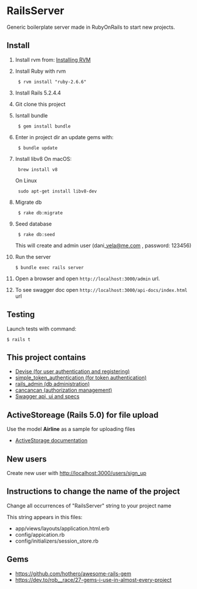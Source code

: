 # RailsServer

Generic boilerplate server made in RubyOnRails to start new projects.

## Install

1. Install rvm from: [Installing RVM](https://rvm.io/rvm/install)

2. Install Ruby with rvm

		$ rvm install "ruby-2.6.6"

3. Install Rails 5.2.4.4

4. Git clone this project

5. Isntall bundle

		$ gem install bundle

6. Enter in project dir an update gems with:

		$ bundle update

7. Install libv8
	On macOS:

		brew install v8
	On Linux
	
		sudo apt-get install libv8-dev
8. Migrate db
	
		$ rake db:migrate

9. Seed database

		$ rake db:seed

    This will create and admin user (dani\_vela@me.com , password: 123456)

10. Run the server

        $ bundle exec rails server

11. Open a browser and open `http://localhost:3000/admin` url.

12. To see swagger doc open `http://localhost:3000/api-docs/index.html` url

## Testing

Launch tests with command:

	$ rails t

## This project contains

- [Devise (for user authentication and registering)](https://github.com/plataformatec/devise)
- [simple\_token\_authentication (for token authentication)](https://github.com/gonzalo-bulnes/simple_token_authentication)
- [rails\_admin (db administration)](https://github.com/sferik/rails_admin)
- [cancancan (authorization management)](https://github.com/CanCanCommunity/cancancan)
- [Swagger api, ui and specs](https://github.com/rswag/rswag)

## ActiveStoreage (Rails 5.0) for file upload

Use the model **Airline** as a sample for uploading files

- [ActiveStorage documentation](https://edgeguides.rubyonrails.org/active_storage_overview.html)

## New users

Create new user with [http://localhost:3000/users/sign_up](http://localhost:3000/users/sign_up)

## Instructions to change the name of the project

Change all occurrences of "RailsServer" string to your project name

This string appears in this files:
- app/views/layouts/application.html.erb
- config/appication.rb
- config/initializers/session\_store.rb

## Gems
- https://github.com/hothero/awesome-rails-gem
- https://dev.to/rob__race/27-gems-i-use-in-almost-every-project
